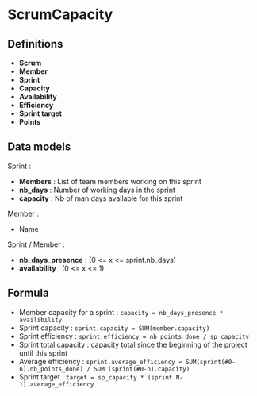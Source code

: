 # ScrumCapacity

## Definitions
- **Scrum**
- **Member**
- **Sprint**
- **Capacity**
- **Availability**
- **Efficiency**
- **Sprint target**
- **Points**

## Data models

Sprint :
- **Members** : List of team members working on this sprint 
- **nb_days** : Number of working days in the sprint
- **capacity** : Nb of man days available for this sprint

Member :
- Name

Sprint / Member :
- **nb_days_presence** : (0 <= x <= sprint.nb_days)
- **availability** : (0 <= x <= 1)

## Formula

- Member capacity for a sprint : `capacity = nb_days_presence * availibility`
- Sprint capacity : `sprint.capacity = SUM(member.capacity)`
- Sprint efficiency : `sprint.efficiency = nb_points_done / sp_capacity`
- Sprint total capacity : capacity total since the beginning of the project until this sprint
- Average efficiency : `sprint.average_efficiency = SUM(sprint(#0-n).nb_points_done) / SUM (sprint(#0-n).capacity)`
- Sprint target : `target = sp_capacity * (sprint N-1).average_efficiency`

